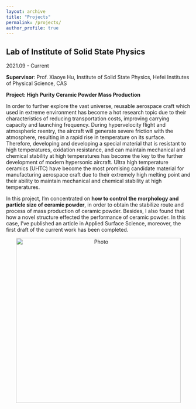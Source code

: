 ```yaml
---
layout: archive
title: "Projects"
permalink: /projects/
author_profile: true
---
```


## Lab of Institute of Solid State Physics

2021.09 - Current

**Supervisor**: Prof. Xiaoye Hu, Institute of Solid State Physics, Hefei Institutes of Physical Science, CAS

**Project: High Purity Ceramic Powder Mass Production**

In order to further explore the vast universe, reusable aerospace craft which used in extreme environment has become a hot research topic due to their characteristics of reducing transportation costs, improving carrying capacity and launching frequency. During hypervelocity flight and atmospheric reentry, the aircraft will generate severe friction with the atmosphere, resulting in a rapid rise in temperature on its surface. Therefore, developing and developing a special material that is resistant to high temperatures, oxidation resistance, and can maintain mechanical and chemical stability at high temperatures has become the key to the further development of modern hypersonic aircraft. Ultra high temperature ceramics (UHTC) have become the most promising candidate material for manufacturing aerospace craft due to their extremely high melting point and their ability to maintain mechanical and chemical stability at high temperatures.

In this project, I’m concentrated on **how to control the morphology and particle size of ceramic powder**, in order to obtain the stabilize route and process of mass production of ceramic powder. Besides, I also found that how a novel structure effected the performance of ceramic powder. In this case, I’ve published an article in Applied Surface Science, moreover, the first draft of the current work has been completed.


<p align="center">
  <img src="https://stanw98.github.io//images/701690536451_.pic.jpg?raw=true" alt="Photo" style="width: 450px;"/>
</p>

